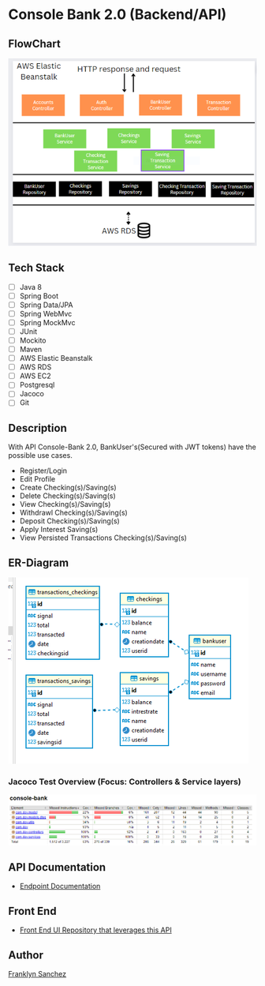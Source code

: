 # Console Bank 2.0 (Backend/API)

## FlowChart
![FlowChart](Console-bank-flowchart.PNG)

## Tech Stack
- [ ] Java 8
- [ ] Spring Boot
- [ ] Spring Data/JPA
- [ ] Spring WebMvc
- [ ] Spring MockMvc
- [ ] JUnit
- [ ] Mockito
- [ ] Maven
- [ ] AWS Elastic Beanstalk
- [ ] AWS RDS
- [ ] AWS EC2
- [ ] Postgresql
- [ ] Jacoco
- [ ] Git 

## Description
With API Console-Bank 2.0, BankUser's(Secured with JWT tokens) have the possible use cases.

 - Register/Login
 - Edit Profile
 - Create Checking(s)/Saving(s)
 - Delete Checking(s)/Saving(s)
 - View Checking(s)/Saving(s)
 - Withdrawl Checking(s)/Saving(s)
 - Deposit Checking(s)/Saving(s)
 - Apply Interest Saving(s)
 - View Persisted Transactions Checking(s)/Saving(s)
 
## ER-Diagram
![ER-Diagram](console-bank-er.PNG)

### Jacoco Test Overview (Focus: Controllers & Service layers)
![Jacoco Test coverage for Controller/Service layers:](console-bank-jac.PNG)

## API Documentation
- [Endpoint Documentation](https://studio.apicur.io/preview?aid=76452)

## Front End
- [Front End UI Repository that leverages this API](https://github.com/fsanche3/Console-Bank-2-Frontend)

## Author
[Franklyn Sanchez](https://github.com/fsanche3)
